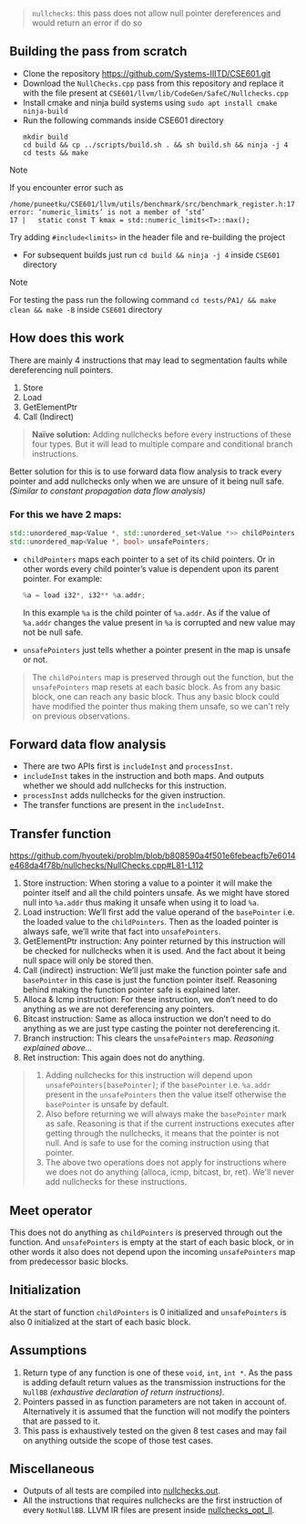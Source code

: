 > `nullchecks`: this pass does not allow null pointer dereferences and would return an error if do so

## Building the pass from scratch
- Clone the repository https://github.com/Systems-IIITD/CSE601.git
- Download the `NullChecks.cpp` pass from this repository and replace it with the file present at `CSE601/llvm/lib/CodeGen/SafeC/Nullchecks.cpp`
- Install cmake and ninja build systems using `sudo apt install cmake ninja-build`
- Run the following commands inside CSE601 directory
  ``` console
  mkdir build
  cd build && cp ../scripts/build.sh . && sh build.sh && ninja -j 4
  cd tests && make
  ```
> [!Note]
> If you encounter error such as
> ``` console
> /home/puneetku/CSE601/llvm/utils/benchmark/src/benchmark_register.h:17:30: error: ‘numeric_limits’ is not a member of ‘std’
> 17 |   static const T kmax = std::numeric_limits<T>::max();
> ```
> Try adding `#include<limits>` in the header file and re-building the project
- For subsequent builds just run `cd build && ninja -j 4` inside `CSE601` directory
> [!Note]
> For testing the pass run the following command `cd tests/PA1/ && make clean && make -B` inside `CSE601` directory

## How does this work

There are mainly 4 instructions that may lead to segmentation faults while dereferencing null pointers.

1. Store
2. Load
3. GetElementPtr
4. Call (Indirect)

> **Naïve solution:** Adding nullchecks before every instructions of these four types. But it will lead to multiple compare and conditional branch instructions.
> 

Better solution for this is to use forward data flow analysis to track every pointer and add nullchecks only when we are unsure of it being null safe. *(Similar to constant propagation data flow analysis)*

### For this we have 2 maps:
``` cpp
std::unordered_map<Value *, std::unordered_set<Value *>> childPointers;
std::unordered_map<Value *, bool> unsafePointers;
```

- `childPointers` maps each pointer to a set of its child pointers. Or in other words every child pointer’s value is dependent upon its parent pointer. For example:
    
    ```cpp
    %a = load i32*, i32** %a.addr;
    ```
    
    In this example `%a` is the child pointer of `%a.addr`. As if the value of `%a.addr` changes the value present in `%a` is corrupted and new value may not be null safe.
    
- `unsafePointers` just tells whether a pointer present in the map is unsafe or not.

> The `childPointers` map is preserved through out the function, but the `unsafePointers` map resets at each basic block. As from any basic block, one can reach any basic block. Thus any basic block could have modified the pointer thus making them unsafe, so we can't rely on previous observations.

## Forward data flow analysis

- There are two APIs first is `includeInst` and `processInst`.
- `includeInst` takes in the instruction and both maps. And outputs whether we should add nullchecks for this instruction.
- `processInst` adds nullchecks for the given instruction.
- The transfer functions are present in the `includeInst`.

## Transfer function
https://github.com/hyouteki/problm/blob/b808590a4f501e6febeacfb7e6014e468da4f78b/nullchecks/NullChecks.cpp#L81-L112

1. Store instruction: When storing a value to a pointer it will make the pointer itself and all the child pointers unsafe. As we might have stored null into `%a.addr` thus making it unsafe when using it to load `%a`. 
2. Load instruction: We’ll first add the value operand of the `basePointer` i.e. the loaded value to the `childPointers`.  Then as the loaded pointer is always safe, we’ll write that fact into `unsafePointers`.
3. GetElementPtr instruction: Any pointer returned by this instruction will be checked for nullchecks when it is used. And the fact about it being null space will only be stored then.
4. Call (indirect) instruction: We’ll just make the function pointer safe and `basePointer` in this case is just the function pointer itself. Reasoning behind making the function pointer safe is explained later.
5. Alloca & Icmp instruction: For these instruction, we don’t need to do anything as we are not dereferencing any pointers.
6. Bitcast instruction: Same as alloca instruction we don’t need to do anything as we are just type casting the pointer not dereferencing it.
7. Branch instruction: This clears the `unsafePointers` map. *Reasoning explained above…*
8. Ret instruction: This again does not do anything. 

> 1. Adding nullchecks for this instruction will depend upon `unsafePointers[basePointer]`; if the `basePointer` i.e. `%a.addr` present in the `unsafePointers` then the value itself otherwise the `basePointer` is unsafe by default.
> 2. Also before returning we will always make the `basePointer` mark as safe. Reasoning is that if the current instructions executes after getting through the nullchecks, it means that the pointer is not null. And is safe to use for the coming instruction using that pointer.
> 3. The above two operations does not apply for instructions where we does not do anything (alloca, icmp, bitcast, br, ret). We'll never add nullchecks for these instructions.
 
## Meet operator

This does not do anything as `childPointers` is preserved through out the function. And `unsafePointers` is empty at the start of each basic block, or in other words it also does not depend upon the incoming `unsafePointers` map from predecessor basic blocks.

## Initialization

At the start of function `childPointers` is 0 initialized and `unsafePointers` is also 0 initialized at the start of each basic block.

## Assumptions

1. Return type of any function is one of these `void`, `int`, `int *`. As the pass is adding default return values as the transmission instructions for the `NullBB` *(exhaustive declaration of return instructions).*
2. Pointers passed in as function parameters are not taken in account of. Alternatively it is assumed that the function will not modify the pointers that are passed to it.
3. This pass is exhaustively tested on the given 8 test cases and may fail on anything outside the scope of those test cases.

## Miscellaneous

- Outputs of all tests are compiled into [nullchecks.out](https://github.com/hyouteki/problm/blob/main/nullchecks/nullchecks.out).
- All the instructions that requires nullchecks are the first instruction of every `NotNullBB`. LLVM IR files are present inside [nullchecks_opt_ll](https://github.com/hyouteki/problm/tree/main/nullchecks/nullchecks_opt_ll).
